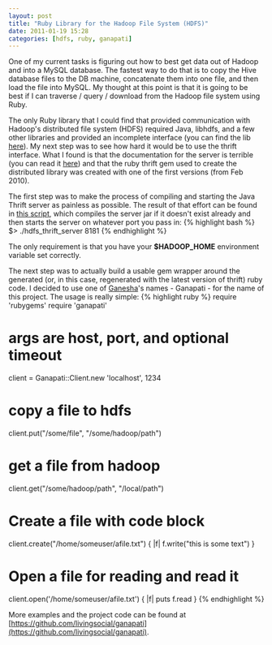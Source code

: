 ```yaml
---
layout: post
title: "Ruby Library for the Hadoop File System (HDFS)"
date: 2011-01-19 15:28
categories: [hdfs, ruby, ganapati]
---
```

One of my current tasks is figuring out how to best get data out of Hadoop and into a MySQL database.  The fastest way to do that is to copy the Hive database files to the DB machine, concatenate them into one file, and then load the file into MySQL.  My thought at this point is that it is going to be best if I can traverse / query / download from the Hadoop file system using Ruby.

The only Ruby library that I could find that provided communication with Hadoop's distributed file system (HDFS) required Java, libhdfs, and a few other libraries and provided an incomplete interface (you can find the lib [here](https://github.com/alexstaubo/ruby-hdfs)).  My next step was to see how hard it would be to use the thrift interface.  What I found is that the documentation for the server is terrible (you can read it [here](http://wiki.apache.org/hadoop/HDFS-APIs)) and that the ruby thrift gem used to create the distributed library was created with one of the first versions (from Feb 2010).

The first step was to make the process of compiling and starting the Java Thrift server as painless as possible.  The result of that effort can be found in [this script](https://github.com/livingsocial/ganapati/blob/master/bin/hdfs_thrift_server), which compiles the server jar if it doesn't exist already and then starts the server on whatever port you pass in:
{% highlight bash %}
$> ./hdfs_thrift_server 8181
{% endhighlight %}

The only requirement is that you have your **$HADOOP_HOME** environment variable set correctly.

The next step was to actually build a usable gem wrapper around the generated (or, in this case, regenerated with the latest version of thrift) ruby code.  I decided to use one of [Ganesha](http://en.wikipedia.org/wiki/Ganesha)'s names - Ganapati - for the name of this project.  The usage is really simple:
{% highlight ruby %}
require 'rubygems'
require 'ganapati'

# args are host, port, and optional timeout
client = Ganapati::Client.new 'localhost', 1234

# copy a file to hdfs
client.put("/some/file", "/some/hadoop/path")

# get a file from hadoop
client.get("/some/hadoop/path", "/local/path")

# Create a file with code block
client.create("/home/someuser/afile.txt") { |f|
  f.write("this is some text")
}

# Open a file for reading and read it
client.open('/home/someuser/afile.txt') { |f|
    puts f.read
}
{% endhighlight %}

More examples and the project code can be found at [https://github.com/livingsocial/ganapati](https://github.com/livingsocial/ganapati).